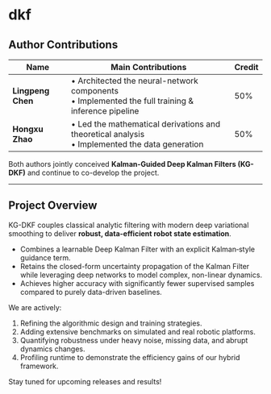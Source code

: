 # dkf

## Author Contributions

| Name | Main Contributions | Credit |
|------|--------------------|--------|
| **Lingpeng Chen** | • Architected the neural-network components               <br>• Implemented the full training & inference pipeline | 50% |
| **Hongxu Zhao**   | • Led the mathematical derivations and theoretical analysis<br>• Implemented the data generation | 50% |


Both authors jointly conceived **Kalman-Guided Deep Kalman Filters (KG-DKF)** and continue to co-develop the project.

---

## Project Overview

KG-DKF couples classical analytic filtering with modern deep variational smoothing to deliver **robust, data-efficient robot state estimation**.

* Combines a learnable Deep Kalman Filter with an explicit Kalman‐style guidance term.  
* Retains the closed-form uncertainty propagation of the Kalman Filter while leveraging deep networks to model complex, non-linear dynamics.  
* Achieves higher accuracy with significantly fewer supervised samples compared to purely data-driven baselines.

We are actively:

1. Refining the algorithmic design and training strategies.  
2. Adding extensive benchmarks on simulated and real robotic platforms.  
3. Quantifying robustness under heavy noise, missing data, and abrupt dynamics changes.  
4. Profiling runtime to demonstrate the efficiency gains of our hybrid framework.

Stay tuned for upcoming releases and results!